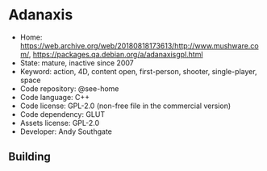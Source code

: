 # Adanaxis

- Home: https://web.archive.org/web/20180818173613/http://www.mushware.com/, https://packages.qa.debian.org/a/adanaxisgpl.html
- State: mature, inactive since 2007
- Keyword: action, 4D, content open, first-person, shooter, single-player, space
- Code repository: @see-home
- Code language: C++
- Code license: GPL-2.0 (non-free file in the commercial version)
- Code dependency: GLUT
- Assets license: GPL-2.0
- Developer: Andy Southgate

## Building
